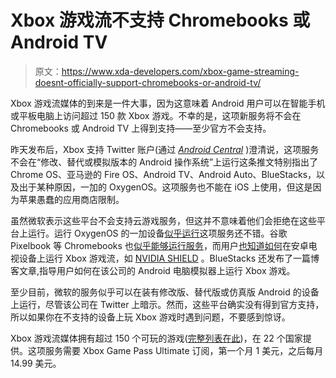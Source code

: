 # Xbox 游戏流不支持 Chromebooks 或 Android TV

> 原文：<https://www.xda-developers.com/xbox-game-streaming-doesnt-officially-support-chromebooks-or-android-tv/>

Xbox 游戏流媒体的到来是一件大事，因为这意味着 Android 用户可以在智能手机或平板电脑上访问超过 150 款 Xbox 游戏。不幸的是，这项新服务将不会在 Chromebooks 或 Android TV 上得到支持——至少官方不会支持。

昨天发布后，Xbox 支持 Twitter 账户(通过 [*Android Central*](https://www.androidcentral.com/oneplus-phones-arent-working-xbox-game-pass-android-right-now) )澄清说，这项服务不会在“修改、替代或模拟版本的 Android 操作系统”上运行这条推文特别指出了 Chrome OS、亚马逊的 Fire OS、Android TV、Android Auto、BlueStacks，以及出于某种原因，一加的 OxygenOS。这项服务也不能在 iOS 上使用，但这是因为苹果愚蠢的应用商店限制。

虽然微软表示这些平台不会支持云游戏服务，但这并不意味着他们会拒绝在这些平台上运行。运行 OxygenOS 的一加设备[似乎运行](https://twitter.com/DaryllOronce/status/1306318268215504896)这项服务还不错。谷歌 Pixelbook 等 Chromebooks 也[似乎能够运行服务](https://www.reddit.com/r/chromeos/comments/itfs2p/xbox_game_pass_playable_on_pixelbook/)，而用户[也知道如何](https://www.youtube.com/watch?v=RM2iABjzv2g)在安卓电视设备上运行 Xbox 游戏流，如 [NVIDIA SHIELD](https://forum.xda-developers.com/shield-tv-pro) 。BlueStacks 还发布了一篇博客文章,指导用户如何在该公司的 Android 电脑模拟器上运行 Xbox 游戏。

至少目前，微软的服务似乎可以在装有修改版、替代版或仿真版 Android 的设备上运行，尽管该公司在 Twitter 上暗示。然而，这些平台确实没有得到官方支持，所以如果你在不支持的设备上玩 Xbox 游戏时遇到问题，不要感到惊讶。

Xbox 游戏流媒体拥有超过 150 个可玩的游戏([完整列表在此](https://www.xda-developers.com/xbox-game-streaming-android-list-of-games-you-can-play/))，在 22 个国家提供。这项服务需要 Xbox Game Pass Ultimate 订阅，第一个月 1 美元，之后每月 14.99 美元。